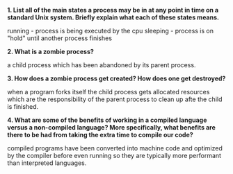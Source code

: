 **1. List all of the main states a process may be in at any point in time on a standard Unix system. Briefly explain what each of these states means.**

running - process is being executed by the cpu
sleeping - process is on "hold" until another process finishes

**2. What is a zombie process?**

a child process which has been abandoned by its parent process.

**3. How does a zombie process get created? How does one get destroyed?**

when a program forks itself the child process gets allocated resources which are the responsibility of the parent process to clean up afte the child is finished.

**4. What are some of the benefits of working in a compiled language versus a non-compiled language? More specifically, what benefits are there to be had from taking the extra time to compile our code?**

compiled programs have been converted into machine code and optimized by the compiler before even running so they are typically more performant than interpreted languages.
